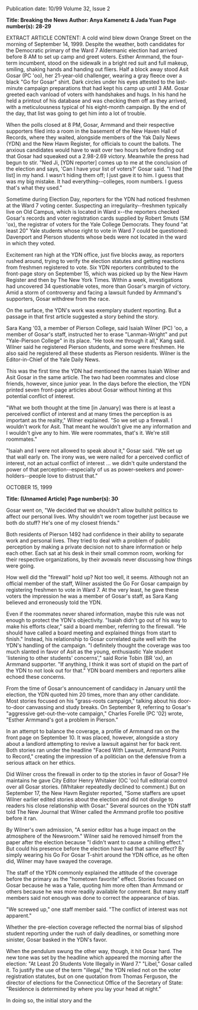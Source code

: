 Publication date: 10/99
Volume 32, Issue 2

**Title: Breaking the News**
**Author: Anya Kamenetz & Jada Yuan**
**Page number(s): 28-29**

EXTRACT ARTICLE CONTENT:
A cold wind blew down Orange Street on the morning of September 14, 1999. Despite the weather, both candidates for the Democratic primary of the Ward 7 Aldermanic election had arrived before 8 AM to set up camp and greet voters. Esther Armmand, the four-term incumbent, stood on the sidewalk in a bright red suit and full makeup, smiling, shaking hands and handing out fliers. Half a block away stood Asit Gosar (PC 'oo), her 21-year-old challenger, wearing a gray fleece over a black "Go for Gosar" shirt. Dark circles under his eyes attested to the last-minute campaign preparations that had kept his camp up until 3 AM. Gosar greeted each vanload of voters with handshakes and hugs. In his hand he held a printout of his database and was checking them off as they arrived, with a meticulousness typical of his eight-month campaign. By the end of the day, that list was going to get him into a lot of trouble. 

When the polls closed at 8 PM, Gosar, Armmand and their respective supporters filed into a room in the basement of the New Haven Hall of Records, where they waited, alongside members of the Yak Daily News (YDN) and the New Havm Register, for officials to count the ballots. The anxious candidates would have to wait over two hours before finding out that Gosar had squeaked out a 2.98-2.69 victory. Meanwhile the press had begun to stir.  "Ned Ji, [YDN reporter] comes up to me at the conclusion of the election and says, 'Can I have your list of voters?' Gosar said. "I had [the list] in my hand. I wasn't hiding them off; I just gave it to him. I guess that was my big mistake. It had everything--colleges, room numbers. I guess that's what they used." 

Sometime during Election Day, reporters for the YDN had noticed freshmen at the Ward 7 voting center. Suspecting an irregularity--freshmen typically live on Old Campus, which is located in Ward x--the reporters checked Gosar's records and voter registration cards supplied by Robert Smuts (SM 'ox), the registrar of voters for the Yale College Democrats. They found "at least 20" Yale students whose right to vote in Ward 7 could be questioned: Davenport and Pierson students whose beds were not located in the ward in which they voted. 

Excitement ran high at the YDN office, just five blocks away, as reporters rushed around, trying to verify the election statutes and getting reactions from freshmen registered to vote. Six YDN reporters contributed to the front-page story on September 15, which was picked up by the New Havm Register and then by The New York Times. Within a week, investigations had uncovered 34 questionable votes, more than Gosar's margin of victory. Amid a storm of controversy and facing a lawsuit funded by Armmand's supporters, Gosar withdrew from the race. 

On the surface, the YDN's work was exemplary student reporting. But a passage in that first article suggested a story behind the story. 

Sara Kang '03, a member of Pierson College, said Isaiah Wilner (PC) 'oo, a member of Gosar's staff, instructed her to erase "Lanman-Wright" and put "Yale-Pierson College" in its place. 
"He took me through it all," Kang said. 
Wilner said he registered Pierson students, and some were freshmen. He also said he registered all these students as Pierson residents. 
Wilner is the Editor-in-Chief of the Yale Daily News. 

This was the first time the YDN had mentioned the names Isaiah Wilner and Asit Gosar in the same article. The two had been roommates and close friends, however, since junior year. In the days before the election, the YDN printed seven front-page articles about Gosar without hinting at this potential conflict of interest. 

"What we both thought at the time [in January] was there is at least a perceived conflict of interest and at many times the perception is as important as the reality," Wilner explained. "So we set up a firewall. I wouldn't work for Asit. That meant he wouldn't give me any information and I wouldn't give any to him. We were roommates, that's it. We're still roommates." 

"Isaiah and I were not allowed to speak about it," Gosar said. "We set up that wall early on. The irony was, we were nailed for a perceived conflict of interest, not an actual conflict of interest ... we didn't quite understand the power of that perception--especially of us as power-seekers and power-holders--people love to distrust that." 

OCTOBER 15, 1999


**Title:  (Unnamed Article)**
**Page number(s): 30**

Gosar went on, "We decided that we shouldn't allow bullshit politics to affect our personal lives. Why shouldn't we room together just because we both do stuff? He's one of my closest friends." 

Both residents of Pierson 1492 had confidence in their ability to separate work and personal lives. They tried to deal with a problem of public perception by making a private decision not to share information or help each other. Each sat at his desk in their small common room, working for their respective organizations, by their avowals never discussing how things were going. 

How well did the "firewall" hold up? 
Not too well, it seems. Although not an official member of the staff, Wilner assisted the Go For Gosar campaign by registering freshmen to vote in Ward 7. At the very least, he gave these voters the impression he was a member of Gosar's staff, as Sara Kang believed and erroneously told the YDN. 

Even if the roommates never shared information, maybe this rule was not enough to protect the YDN's objectivity. 
"Isaiah didn't go out of his way to make his efforts clear," said a board member, referring to the firewall. "He should have called a board meeting and explained things from start to finish." Instead, his relationship to Gosar correlated quite well with the YDN's handling of the campaign. "I definitely thought the coverage was too much slanted in favor of Asit as the young, enthusiastic Yale student 'listening to other students' concerns'," said Rorie Tobin (BR 'ox), an Armmand supporter. "If anything, I think it was sort of stupid on the part of the YDN to not look out for that." YDN board members and reporters alike echoed these concerns. 

From the time of Gosar's announcement of candidacy in January until the election, the YDN quoted him 20 times, more than any other candidate. Most stories focused on his "grass-roots campaign," talking about his door-to-door canvassing and study breaks. On September 9, referring to Gosar's "aggressive get-out-the-vote campaign," Charles Forelle (PC '02) wrote, "Esther Armmand's got a problem in Pierson." 

In an attempt to balance the coverage, a profile of Armmand ran on the front page on September 10. It was placed, however, alongside a story about a landlord attempting to revive a lawsuit against her for back rent. Both stories ran under the headline "Faced With Lawsuit, Armmand Points to Record," creating the impression of a politician on the defensive from a serious attack on her ethics. 

Did Wilner cross the firewall in order to tip the stories in favor of Gosar? He maintains he gave City Editor Henry Whitaker (OC 'oo) full editorial control over all Gosar stories. (Whitaker repeatedly declined to comment.) But on September 17, the New Havm Register reported, "Some staffers are upset Wilner earlier edited stories about the election and did not divulge to readers his close relationship with Gosar." Several sources on the YDN staff told The New Journal that Wilner called the Armmand profile too positive before it ran. 

By Wilner's own admission, "A senior editor has a huge impact on the atmosphere of the Newsroom." Wilner said he removed himself from the paper after the election because "I didn't want to cause a chilling effect." But could his presence before the election have had that same effect? By simply wearing his Go For Gosar T-shirt around the YDN office, as he often did, Wilner may have swayed the coverage. 

The staff of the YDN commonly explained the attitude of the coverage before the primary as the "hometown favorite" effect. Stories focused on Gosar because he was a Yalie, quoting him more often than Armmand or others because he was more readily available for comment. But many staff members said not enough was done to correct the appearance of bias. 

"We screwed up," one staff member said. "The conflict of interest was not apparent." 

Whether the pre-election coverage reflected the normal bias of slipshod student reporting under the rush of daily deadlines, or something more sinister, Gosar basked in the YDN's favor. 

When the pendulum swung the other way, though, it hit Gosar hard. The new tone was set by the headline which appeared the morning after the election: "At Least 20 Students Vote Illegally in Ward 7." "Libel," Gosar called it. To justify the use of the term "illegal," the YDN relied not on the voter registration statutes, but on one quotation from Thomas Ferguson, the director of elections for the Connecticut Office of the Secretary of State: "Residence is determined by where you lay your head at night." 

In doing so, the initial story and the
